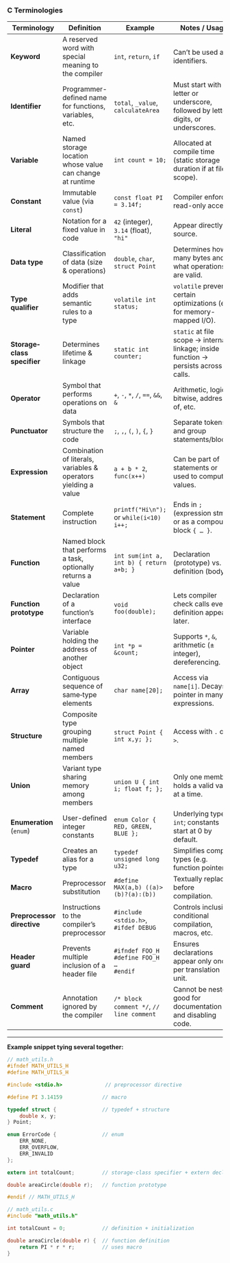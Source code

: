 ### C Terminologies

| Terminology                 | Definition                                                      | Example                                               | Notes / Usage                                                                        |
| --------------------------- | --------------------------------------------------------------- | ----------------------------------------------------- | ------------------------------------------------------------------------------------ |
| **Keyword**                 | A reserved word with special meaning to the compiler            | `int`, `return`, `if`                                 | Can’t be used as identifiers.                                                        |
| **Identifier**              | Programmer-defined name for functions, variables, etc.          | `total`, `_value`, `calculateArea`                    | Must start with a letter or underscore, followed by letters, digits, or underscores. |
| **Variable**                | Named storage location whose value can change at runtime        | `int count = 10;`                                     | Allocated at compile time (static storage duration if at file scope).                |
| **Constant**                | Immutable value (via `const`)                                   | `const float PI = 3.14f;`                             | Compiler enforces read-only access.                                                  |
| **Literal**                 | Notation for a fixed value in code                              | `42` (integer), `3.14` (float), `"hi"`                | Appear directly in source.                                                           |
| **Data type**               | Classification of data (size & operations)                      | `double`, `char`, `struct Point`                      | Determines how many bytes and what operations are valid.                             |
| **Type qualifier**          | Modifier that adds semantic rules to a type                     | `volatile int status;`                                | `volatile` prevents certain optimizations (e.g. for memory-mapped I/O).              |
| **Storage‐class specifier** | Determines lifetime & linkage                                   | `static int counter;`                                 | `static` at file scope → internal linkage; inside function → persists across calls.  |
| **Operator**                | Symbol that performs operations on data                         | `+`, `-`, `*`, `/`, `==`, `&&`, `&`                   | Arithmetic, logical, bitwise, address-of, etc.                                       |
| **Punctuator**              | Symbols that structure the code                                 | `;`, `,`, `(`, `)`, `{`, `}`                          | Separate tokens and group statements/blocks.                                         |
| **Expression**              | Combination of literals, variables & operators yielding a value | `a + b * 2`, `func(x++)`                              | Can be part of statements or used to compute values.                                 |
| **Statement**               | Complete instruction                                            | `printf("Hi\n");` or `while(i<10) i++;`               | Ends in `;` (expression stmt) or as a compound block `{ … }`.                        |
| **Function**                | Named block that performs a task, optionally returns a value    | `int sum(int a, int b) { return a+b; }`               | Declaration (prototype) vs. definition (body).                                       |
| **Function prototype**      | Declaration of a function’s interface                           | `void foo(double);`                                   | Lets compiler check calls even if definition appears later.                          |
| **Pointer**                 | Variable holding the address of another object                  | `int *p = &count;`                                    | Supports `*`, `&`, arithmetic (± integer), dereferencing.                            |
| **Array**                   | Contiguous sequence of same‐type elements                       | `char name[20];`                                      | Access via `name[i]`. Decays to pointer in many expressions.                         |
| **Structure**               | Composite type grouping multiple named members                  | `struct Point { int x,y; };`                          | Access with `.` or `->`.                                                             |
| **Union**                   | Variant type sharing memory among members                       | `union U { int i; float f; };`                        | Only one member holds a valid value at a time.                                       |
| **Enumeration** (`enum`)    | User-defined integer constants                                  | `enum Color { RED, GREEN, BLUE };`                    | Underlying type is `int`; constants start at 0 by default.                           |
| **Typedef**                 | Creates an alias for a type                                     | `typedef unsigned long u32;`                          | Simplifies complex types (e.g. function pointers).                                   |
| **Macro**                   | Preprocessor substitution                                       | `#define MAX(a,b) ((a)>(b)?(a):(b))`                  | Textually replaced before compilation.                                               |
| **Preprocessor directive**  | Instructions to the compiler’s preprocessor                     | `#include <stdio.h>`, `#ifdef DEBUG`                  | Controls inclusion, conditional compilation, macros, etc.                            |
| **Header guard**            | Prevents multiple inclusion of a header file                    | `#ifndef FOO_H`<br>`#define FOO_H`<br>`…`<br>`#endif` | Ensures declarations appear only once per translation unit.                          |
| **Comment**                 | Annotation ignored by the compiler                              | `/* block comment */`, `// line comment`              | Cannot be nested; good for documentation and disabling code.                         |

---

**Example snippet tying several together:**

```c
// math_utils.h
#ifndef MATH_UTILS_H
#define MATH_UTILS_H

#include <stdio.h>              // preprocessor directive

#define PI 3.14159             // macro

typedef struct {               // typedef + structure
    double x, y;
} Point;

enum ErrorCode {               // enum
    ERR_NONE,
    ERR_OVERFLOW,
    ERR_INVALID
};

extern int totalCount;         // storage‐class specifier + extern declaration

double areaCircle(double r);   // function prototype

#endif // MATH_UTILS_H
```

```c
// math_utils.c
#include "math_utils.h"

int totalCount = 0;            // definition + initialization

double areaCircle(double r) {  // function definition
    return PI * r * r;         // uses macro
}
```
